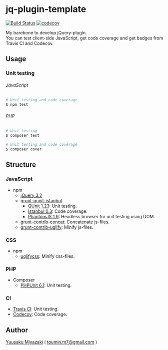 # jq-plugin-template
[![Build Status](https://travis-ci.org/sutara79/jq-plugin-template.svg?branch=master)](https://travis-ci.org/sutara79/jq-plugin-template)
[![codecov](https://codecov.io/gh/sutara79/jq-plugin-template/branch/master/graph/badge.svg)](https://codecov.io/gh/sutara79/jq-plugin-template)

My barebone to develop jQuery-plugin.  
You can test client-side JavaScript, get code coverage and get badges from Travis CI and Codecov.

## Usage
### Unit testing
###### JavaScript
```bash
# Unit testing and code coverage
$ npm test
```

###### PHP
```bash
# Unit testing
$ composer test

# Unit testing and code coverage
$ composer cover
```


## Structure
### JavaScript
- npm
    - [jQuery 3.2](https://github.com/jquery/jquery)
    - [grunt-qunit-istanbul](https://github.com/asciidisco/grunt-qunit-istanbul)
        - [QUnit 1.23](https://github.com/qunitjs/qunit): Unit testing.
        - [Istanbul 0.3](https://github.com/gotwarlost/istanbul): Code coverage.
        - [PhantomJS 1.9](https://github.com/ariya/phantomjs/): Headless browser for unit testing using DOM.
    - [grunt-contrib-concat](https://github.com/gruntjs/grunt-contrib-concat): Concatenate js-files.
    - [grunt-contrib-uglify](https://github.com/gruntjs/grunt-contrib-uglify): Minify js-files.

### CSS
- npm
    - [uglifycss](https://github.com/fmarcia/UglifyCSS): Minify css-files.

### PHP
- Composer
    - [PHPUnit 6.1](https://github.com/sebastianbergmann/phpunit): Unit testing.

### CI
- [Travis CI](https://travis-ci.org/sutara79/jq-plugin-template): Unit testing.
- [Codecov](https://codecov.io/gh/sutara79/jq-plugin-template): Code coverage.


## Author
[Yuusaku Miyazaki](http://qiita.com/sutara79/items/86234d8d4db1dd25e85e)
( <toumin.m7@gmail.com> )